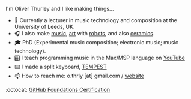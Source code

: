 I'm Oliver Thurley and I like making things...
- 🏢 Currently a lecturer in music technology and composition at the University of Leeds, UK.
- 🎧 I also make [music](https://lineimprint.bandcamp.com/album/percussion-studies), [art](https://www.instagram.com/ot.x.y/) with [robots](https://github.com/thrly/plotter), and also [ceramics](https://www.instagram.com/oliver_thurley).
- 🎓 PhD (Experimental music composition; electronic music; music technology).
- 🎛️ I teach programming music in the Max/MSP language on [YouTube](https://www.youtube.com/oliverthurleymusic)
- ⌨️ I made a split keyboard, [TEMPEST](https://github.com/thrly/tempest?tab=readme-ov-file#tempest)
- 📫 How to reach me: o.thrly \[at] gmail.com / [website](https://thrly.github.io/)

:octocat: [GitHub Foundations Certification](https://www.credly.com/badges/8f2ca183-49d2-426a-8483-cbdb8f4efdbd/public_url)
